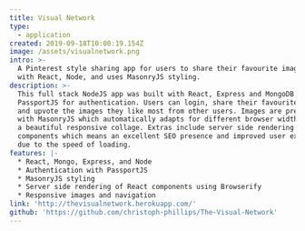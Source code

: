 ```yaml
---
title: Visual Network
type:
  - application
created: 2019-09-18T10:00:19.154Z
image: /assets/visualnetwork.png
intro: >-
  A Pinterest style sharing app for users to share their favourite images. Built
  with React, Node, and uses MasonryJS styling.
description: >-
  This full stack NodeJS app was built with React, Express and MongoDB with
  PassportJS for authentication. Users can login, share their favourite images
  and upvote the images they like most from other users. Images are presented
  with MasonryJS which automatically adapts for different browser widths to make
  a beautiful responsive collage. Extras include server side rendering of React
  components which means an excellent SEO presence and improved user experience
  due to the speed of loading.
features: |-
  * React, Mongo, Express, and Node
  * Authentication with PassportJS
  * MasonryJS styling
  * Server side rendering of React components using Browserify
  * Responsive images and navigation
link: 'http://thevisualnetwork.herokuapp.com/'
github: 'https://github.com/christoph-phillips/The-Visual-Network'
---
```


